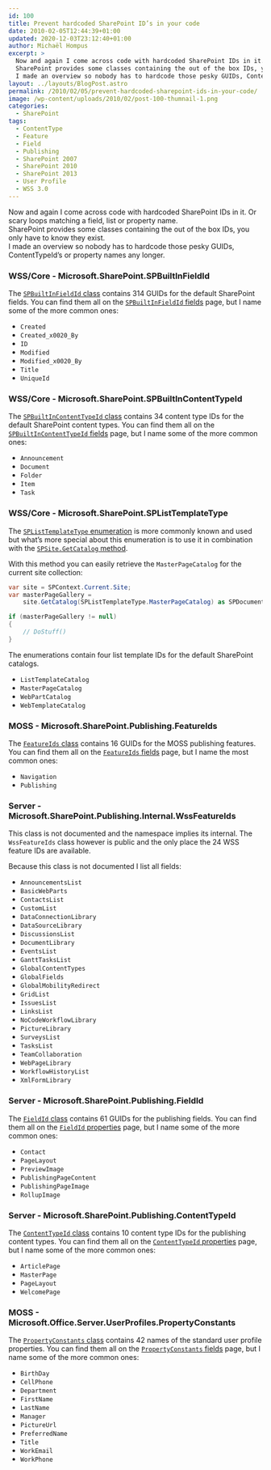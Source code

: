```yaml
---
id: 100
title: Prevent hardcoded SharePoint ID’s in your code
date: 2010-02-05T12:44:39+01:00
updated: 2020-12-03T23:12:40+01:00
author: Michaël Hompus
excerpt: >
  Now and again I come across code with hardcoded SharePoint IDs in it. Or scary loops matching a field, list or property name.
  SharePoint provides some classes containing the out of the box IDs, you only have to know they exist.
  I made an overview so nobody has to hardcode those pesky GUIDs, ContentTypeId's or property names.
layout: ../layouts/BlogPost.astro
permalink: /2010/02/05/prevent-hardcoded-sharepoint-ids-in-your-code/
image: /wp-content/uploads/2010/02/post-100-thumnail-1.png
categories:
  - SharePoint
tags:
  - ContentType
  - Feature
  - Field
  - Publishing
  - SharePoint 2007
  - SharePoint 2010
  - SharePoint 2013
  - User Profile
  - WSS 3.0
---
```


Now and again I come across code with hardcoded SharePoint IDs in it.
Or scary loops matching a field, list or property name.  
SharePoint provides some classes containing the out of the box IDs, you only have to know they exist.  
I made an overview so nobody has to hardcode those pesky GUIDs, ContentTypeId’s or property names any longer.

<!--more-->

### WSS/Core - Microsoft.SharePoint.SPBuiltInFieldId

The [`SPBuiltInFieldId` class](https://learn.microsoft.com/previous-versions/office/sharepoint-server/ms435407(v=office.15)) contains 314 GUIDs for the default SharePoint fields.
You can find them all on the [`SPBuiltInFieldId` fields](https://learn.microsoft.com/previous-versions/office/sharepoint-server/ms439470(v=office.15)) page, but I name some of the more common ones:

* `Created`
* `Created_x0020_By`
* `ID`
* `Modified`
* `Modified_x0020_By`
* `Title`
* `UniqueId`

### WSS/Core - Microsoft.SharePoint.SPBuiltInContentTypeId

The [`SPBuiltInContentTypeId` class](https://learn.microsoft.com/previous-versions/office/sharepoint-server/ms461338(v=office.15)) contains 34 content type IDs for the default SharePoint content types.
You can find them all on the [`SPBuiltInContentTypeId` fields](https://learn.microsoft.com/previous-versions/office/sharepoint-server/ms434482(v=office.15)) page, but I name some of the more common ones:

* `Announcement`
* `Document`
* `Folder`
* `Item`
* `Task`

### WSS/Core - Microsoft.SharePoint.SPListTemplateType

The [`SPListTemplateType` enumeration](https://learn.microsoft.com/previous-versions/office/sharepoint-server/ms413878(v=office.15))
is more commonly known and used but what’s more special about this enumeration is to use it in combination with the
[`SPSite.GetCatalog` method](https://learn.microsoft.com/previous-versions/office/sharepoint-server/ms480807(v=office.15)).

With this method you can easily retrieve the `MasterPageCatalog` for the current site collection:

```csharp
var site = SPContext.Current.Site;
var masterPageGallery = 
    site.GetCatalog(SPListTemplateType.MasterPageCatalog) as SPDocumentLibrary;

if (masterPageGallery != null)
{
    // DoStuff()
}
```

The enumerations contain four list template IDs for the default SharePoint catalogs.

* `ListTemplateCatalog`
* `MasterPageCatalog`
* `WebPartCatalog`
* `WebTemplateCatalog`

### MOSS - Microsoft.SharePoint.Publishing.FeatureIds

The [`FeatureIds` class](https://learn.microsoft.comprevious-versions/office/sharepoint-server/ms583113(v=office.15)) contains 16 GUIDs for the MOSS publishing features.
You can find them all on the [`FeatureIds` fields](https://learn.microsoft.com/previous-versions/office/sharepoint-server/ms559490(v=office.15)) page,
but I name the most common ones:

* `Navigation`
* `Publishing`

### Server - Microsoft.SharePoint.Publishing.Internal.WssFeatureIds

This class is not documented and the namespace implies its internal.
The `WssFeatureIds` class however is public and the only place the 24 WSS feature IDs are available.

Because this class is not documented I list all fields:

* `AnnouncementsList`
* `BasicWebParts`
* `ContactsList`
* `CustomList`
* `DataConnectionLibrary`
* `DataSourceLibrary`
* `DiscussionsList`
* `DocumentLibrary`
* `EventsList`
* `GanttTasksList`
* `GlobalContentTypes`
* `GlobalFields`
* `GlobalMobilityRedirect`
* `GridList`
* `IssuesList`
* `LinksList`
* `NoCodeWorkflowLibrary`
* `PictureLibrary`
* `SurveysList`
* `TasksList`
* `TeamCollaboration`
* `WebPageLibrary`
* `WorkflowHistoryList`
* `XmlFormLibrary`

### Server - Microsoft.SharePoint.Publishing.FieldId

The [`FieldId` class](https://learn.microsoft.com/previous-versions/office/sharepoint-server/ms498502(v=office.15)) contains 61 GUIDs for the publishing fields.
You can find them all on the [`FieldId` properties](https://learn.microsoft.com/previous-versions/office/sharepoint-server/ms552092(v=office.15)) page,
but I name some of the more common ones:

* `Contact`
* `PageLayout`
* `PreviewImage`
* `PublishingPageContent`
* `PublishingPageImage`
* `RollupImage`

### Server - Microsoft.SharePoint.Publishing.ContentTypeId

The [`ContentTypeId` class](https://learn.microsoft.com/previous-versions/office/sharepoint-server/ms584122(v=office.15)) contains 10 content type IDs for the publishing content types.
You can find them all on the [`ContentTypeId` properties](https://learn.microsoft.com/previous-versions/office/sharepoint-server/ms500588(v=office.15)) page,
but I name some of the more common ones:

* `ArticlePage`
* `MasterPage`
* `PageLayout`
* `WelcomePage`

### MOSS - Microsoft.Office.Server.UserProfiles.PropertyConstants

The [`PropertyConstants` class](https://learn.microsoft.com/previous-versions/office/sharepoint-server/ms564607(v=office.15)) contains 42 names of the standard user profile properties.
You can find them all on the [`PropertyConstants` fields](https://learn.microsoft.com/previous-versions/office/sharepoint-server/ms549392(v=office.15)) page,
but I name some of the more common ones:

* `BirthDay`
* `CellPhone`
* `Department`
* `FirstName`
* `LastName`
* `Manager`
* `PictureUrl`
* `PreferredName`
* `Title`
* `WorkEmail`
* `WorkPhone`
